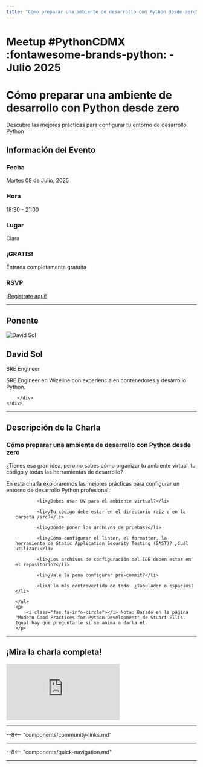 ```yaml
---
title: "Cómo preparar una ambiente de desarrollo con Python desde zero"
---
```


# Meetup #PythonCDMX :fontawesome-brands-python: - Julio 2025

<div class="meetup-hero">
    <h1>Cómo preparar una ambiente de desarrollo con Python desde zero</h1>
    <p class="meetup-subtitle">Descubre las mejores prácticas para configurar tu entorno de desarrollo Python</p>
</div>

## Información del Evento

<div class="event-details">
    <div class="detail-card date-card">
        <h3><i class="fas fa-calendar-alt"></i> Fecha</h3>
        <p>Martes 08 de Julio, 2025</p>
    </div>
    <div class="detail-card time-card">
        <h3><i class="fas fa-clock"></i> Hora</h3>
        <p>18:30 - 21:00</p>
    </div>
    <div class="detail-card location-card">
        <h3><i class="fas fa-map-marker-alt"></i> Lugar</h3>
        <p>Clara</p>
    </div>
    <div class="detail-card free-card">
        <h3><i class="fas fa-gift"></i> ¡GRATIS!</h3>
        <p>Entrada completamente gratuita</p>
    </div>
    <div class="detail-card rsvp-card">
        <h3><i class="fas fa-ticket-alt"></i> RSVP</h3>
        <p><a href="https://www.meetup.com/python-mexico/">¡Regístrate aquí!</a></p>
    </div>
</div>

---

## Ponente

<div class="speaker-section">
    <div class="speaker-photo">
        <img src="/../../images/ponentes/202507-PythonCDMX-david-sol.png" alt="David Sol">
    </div>
    <div class="speaker-info">
        <h2>David Sol</h2>
        <p class="speaker-role">SRE Engineer</p>
        <p class="speaker-bio">SRE Engineer en Wizeline con experiencia en contenedores y desarrollo Python.</p>
        <div class="speaker-links">



        </div>
    </div>
</div>

---

## Descripción de la Charla

<div class="talk-description">
    <h3><i class="fas fa-rocket"></i> Cómo preparar una ambiente de desarrollo con Python desde zero</h3>
    <p>¿Tienes esa gran idea, pero no sabes cómo organizar tu ambiente virtual, tu código y todas las herramientas de desarrollo?</p>
    <p>En esta charla exploraremos las mejores prácticas para configurar un entorno de desarrollo Python profesional:</p>
    <ul>

            <li>¿Debes usar UV para el ambiente virtual?</li>

            <li>¿Tu código debe estar en el directorio raíz o en la carpeta /src?</li>

            <li>¿Dónde poner los archivos de pruebas?</li>

            <li>¿Cómo configurar el linter, el formatter, la herramienta de Static Application Security Testing (SAST)? ¿Cuál utilizar?</li>

            <li>¿Los archivos de configuración del IDE deben estar en el repositorio?</li>

            <li>¿Vale la pena configurar pre-commit?</li>

            <li>Y lo más controvertido de todo: ¿Tabulador o espacios?</li>

    </ul>
    <p>
        <i class="fas fa-info-circle"></i> Nota: Basado en la página "Modern Good Practices for Python Development" de Stuart Ellis. Igual hay que preguntarle si se anima a darla él.
    </p>
</div>

---

## ¡Mira la charla completa!

<div class="video-section">
    <div class="video-container">
        <div class="video-wrapper">
            <iframe
                src="https://www.youtube.com/embed/hSaZXuY30zI"
                title="Meetup PythonCDMX Julio 2025"
                frameborder="0"
                allow="accelerometer; autoplay; clipboard-write; encrypted-media; gyroscope; picture-in-picture; web-share"
                allowfullscreen>
            ></iframe>
        </div>
    </div>
</div>

---

--8<-- "components/community-links.md"

---

--8<-- "components/quick-navigation.md"

---
